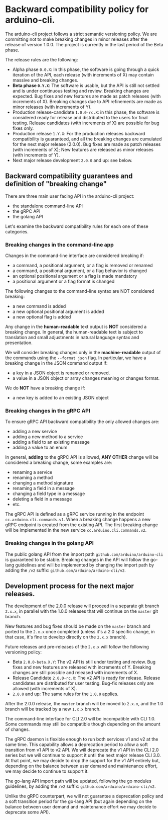 # Backward compatibility policy for arduino-cli.

The arduino-cli project follows a strict semantic versioning policy. We are committing not to make breaking changes in
minor releases after the release of version 1.0.0. The project is currently in the last period of the Beta phase.

The release rules are the following:

- Alpha phase `0.0.X`: In this phase, the software is going through a quick iteration of the API, each release (with
  increments of X) may contain massive and breaking changes.
- **Beta phase `0.Y.X`**: The software is usable, but the API is still not settled and is under continuous testing and
  review. Breaking changes are expected. Bug fixes and new features are made as patch releases (with increments of X).
  Breaking changes due to API refinements are made as minor releases (with increments of Y).
- Production release-candidate `1.0.0-rc.X`: in this phase, the software is considered ready for release and distributed
  to the users for final testing. Release candidates (with increments of X) are possible for bug fixes only.
- Production release `1.Y.X`: For the production releases backward compatibility is guaranteed, and all the breaking
  changes are cumulated for the next major release (2.0.0). Bug fixes are made as patch releases (with increments of X);
  New features are released as minor releases (with increments of Y).
- Next major release development `2.0.0` and up: see below.

## Backward compatibility guarantees and definition of "breaking change"

There are three main user facing API in the arduino-cli project:

- the standalone command-line API
- the gRPC API
- the golang API

Let's examine the backward compatibility rules for each one of these categories.

### Breaking changes in the command-line app

Changes in the command-line interface are considered breaking if:

- a command, a positional argument, or a flag is removed or renamed
- a command, a positional argument, or a flag behavior is changed
- an optional positional argument or a flag is made mandatory
- a positional argument or a flag format is changed

The following changes to the command-line syntax are NOT considered breaking:

- a new command is added
- a new optional positional argument is added
- a new optional flag is added

Any change in the **human-readable** text output is **NOT** considered a breaking change. In general, the human-readable
text is subject to translation and small adjustments in natural language syntax and presentation.

We will consider breaking changes only in the **machine-readable** output of the commands using the `--format json`
flag. In particular, we have a breaking change in the JSON command output if:

- a key in a JSON object is renamed or removed.
- a value in a JSON object or array changes meaning or changes format.

We do **NOT** have a breaking change if:

- a new key is added to an existing JSON object

### Breaking changes in the gRPC API

To ensure gRPC API backward compatibility the only allowed changes are:

- adding a new service
- adding a new method to a service
- adding a field to an existing message
- adding a value to an enum

In general, **adding** to the gRPC API is allowed, **ANY OTHER** change will be considered a breaking change, some
examples are:

- renaming a service
- renaming a method
- changing a method signature
- renaming a field in a message
- changing a field type in a message
- deleting a field in a message
- etc.

The gRPC API is defined as a gRPC service running in the endpoint `cc.arduino.cli.commands.v1`. When a breaking change
happens a new gRPC endpoint is created from the existing API. The first breaking change will be implemented in the new
service `cc.arduino.cli.commands.v2`.

### Breaking changes in the golang API

The public golang API from the import path `github.com/arduino/arduino-cli` is guaranteed to be stable. Breaking changes
in the API will follow the go-lang guidelines and will be implemented by changing the import path by adding the `/v2`
suffix: `github.com/arduino/arduino-cli/v2`.

## Development process for the next major releases.

The development of the 2.0.0 release will proceed in a separate git branch `2.x.x`, in parallel with the 1.0.0 releases
that will continue on the `master` git branch.

New features and bug fixes should be made on the `master` branch and ported to the `2.x.x` once completed (unless it's a
2.0 specific change, in that case, it's fine to develop directly on the `2.x.x` branch).

Future releases and pre-releases of the `2.x.x` will follow the following versioning policy:

- Beta `2.0.0-beta.X.Y`: The v2 API is still under testing and review. Bug fixes and new features are released with
  increments of Y. Breaking changes are still possible and released with increments of X.
- Release Candidate `2.0.0-rc.X`: The v2 API is ready for release. Release candidates are distributed for user testing.
  Bug-fix releases only are allowed (with increments of X).
- `2.0.0` and up: The same rules for the `1.0.0` applies.

After the 2.0.0 release, the `master` branch will be moved to `2.x.x`, and the 1.0 branch will be tracked by a new
`1.x.x` branch.

The command-line interface for CLI 2.0 will be incompatible with CLI 1.0. Some commands may still be compatible though
depending on the amount of changes.

The gRPC daemon is flexible enough to run both services v1 and v2 at the same time. This capability allows a deprecation
period to allow a soft transition from v1 API to v2 API. We will deprecate the v1 API in the CLI 2.0 series but we will
continue to support it until the next major release CLI 3.0. At that point, we may decide to drop the support for the v1
API entirely but, depending on the balance between user demand and maintenance effort, we may decide to continue to
support it.

The go-lang API import path will be updated, following the go modules guidelines, by adding the `/v2` suffix:
`github.com/arduino/arduino-cli/v2`.

Unlike the gRPC counterpart, we will not guarantee a deprecation policy and a soft transition period for the go-lang API
(but again depending on the balance between user demand and maintenance effort we may decide to deprecate some API).
